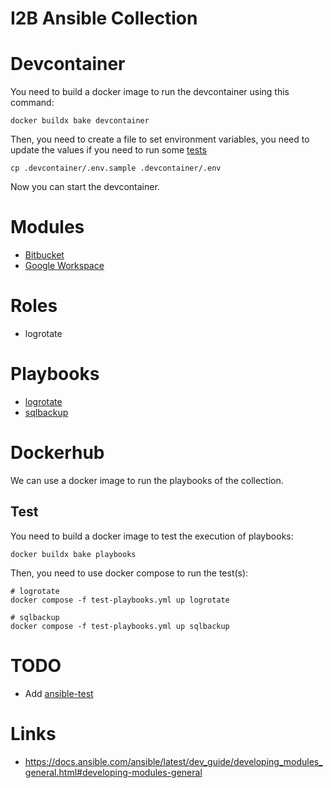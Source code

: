 # I2B Ansible Collection

# Devcontainer

You need to build a docker image to run the devcontainer using this command:
```
docker buildx bake devcontainer
```

Then, you need to create a file to set environment variables, you need to update the values if you need to run some [tests](./tests/README.md)
```
cp .devcontainer/.env.sample .devcontainer/.env
```

Now you can start the devcontainer.

# Modules

- [Bitbucket](src/README.bitbucket.md)
- [Google Workspace](src/README.gws.md)

# Roles

- logrotate

# Playbooks

- [logrotate](src/README.playbooks.md#logrotate)
- [sqlbackup](src/README.playbooks.md#sqlbackup)

# Dockerhub

We can use a docker image to run the playbooks of the collection.

## Test

You need to build a docker image to test the execution of playbooks:
```
docker buildx bake playbooks
```

Then, you need to use docker compose to run the test(s):
```
# logrotate
docker compose -f test-playbooks.yml up logrotate

# sqlbackup
docker compose -f test-playbooks.yml up sqlbackup
```

# TODO

- Add [ansible-test](https://www.ansible.com/blog/introduction-to-ansible-test)

# Links

- https://docs.ansible.com/ansible/latest/dev_guide/developing_modules_general.html#developing-modules-general
